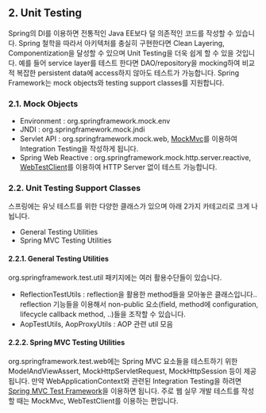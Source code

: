## 2. Unit Testing
Spring의 DI를 이용하면 전통적인 Java EE보다 덜 의존적인 코드를 작성할 수 있습니다.
Spring 철학을 따라서 아키텍처를 충실히 구현한다면 Clean Layering, Componentization을 달성할 수 있으며 Unit Testing을 더욱 쉽게 할 수 있을 것입니다.
예를 들어 service layer를 테스트 한다면 DAO/repository을 mocking하여 비교적 복잡한 persistent data에 access하지 않아도 테스트가 가능합니다. Spring Framework는 mock objects와 testing support classes를 지원합니다.

### 2.1. Mock Objects
* Environment : org.springframework.mock.env
* JNDI : org.springframework.mock.jndi
* Servlet API : org.springframework.mock.web, [MockMvc](https://docs.spring.io/spring-framework/docs/current/reference/html/testing.html#spring-mvc-test-framework "MockMvc")를 이용하여 Integration Testing을 작성하게 됩니다.
* Spring Web Reactive : org.springframework.mock.http.server.reactive, [WebTestClient](https://docs.spring.io/spring-framework/docs/current/reference/html/testing.html#webtestclient "WebTestClient")를 이용하여 HTTP Server 없이 테스트 가능합니다.

### 2.2. Unit Testing Support Classes
스프링에는 유닛 테스트를 위한 다양한 클래스가 있으며 아래 2가지 카테고리로 크게 나뉩니다.

* General Testing Utilities
* Spring MVC Testing Utilities

#### 2.2.1. General Testing Utilities
org.springframework.test.util 패키지에는 여러 활용수단들이 있습니다.

* ReflectionTestUtils : reflection을 활용한 method들을 모아놓은 클래스입니다.. reflection 기능들을 이용해서 non-public 요소(field, method에 configuration, lifecycle callback method, ..)들을 조작할 수 있습니다.
* AopTestUtils, AopProxyUtils : AOP 관련 util 모음

#### 2.2.2. Spring MVC Testing Utilities
org.springframework.test.web에는 Spring MVC 요소들을 테스트하기 위한 ModelAndViewAssert, MockHttpServletRequest, MockHttpSession 등이 제공됩니다.
만약 WebApplicationContext와 관련된 Integration Testing을 하려면 [Spring MVC Test Framework](https://docs.spring.io/spring-framework/docs/current/reference/html/testing.html#spring-mvc-test-framework "Spring MVC Test Framework")을 이용하면 됩니다. 주로 웹 실무 개발 테스트를 작성할 때는 MockMvc, WebTestClient를 이용하는 편입니다.
